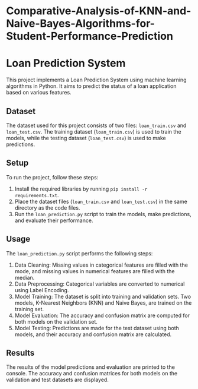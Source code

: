 # Comparative-Analysis-of-KNN-and-Naive-Bayes-Algorithms-for-Student-Performance-Prediction
# Loan Prediction System

This project implements a Loan Prediction System using machine learning algorithms in Python. It aims to predict the status of a loan application based on various features.

## Dataset

The dataset used for this project consists of two files: `loan_train.csv` and `loan_test.csv`. The training dataset (`loan_train.csv`) is used to train the models, while the testing dataset (`loan_test.csv`) is used to make predictions.

## Setup

To run the project, follow these steps:

1. Install the required libraries by running `pip install -r requirements.txt`.
2. Place the dataset files (`loan_train.csv` and `loan_test.csv`) in the same directory as the code files.
3. Run the `loan_prediction.py` script to train the models, make predictions, and evaluate their performance.

## Usage

The `loan_prediction.py` script performs the following steps:

1. Data Cleaning: Missing values in categorical features are filled with the mode, and missing values in numerical features are filled with the median.
2. Data Preprocessing: Categorical variables are converted to numerical using Label Encoding.
3. Model Training: The dataset is split into training and validation sets. Two models, K-Nearest Neighbors (KNN) and Naive Bayes, are trained on the training set.
4. Model Evaluation: The accuracy and confusion matrix are computed for both models on the validation set.
5. Model Testing: Predictions are made for the test dataset using both models, and their accuracy and confusion matrix are calculated.

## Results

The results of the model predictions and evaluation are printed to the console. The accuracy and confusion matrices for both models on the validation and test datasets are displayed.
